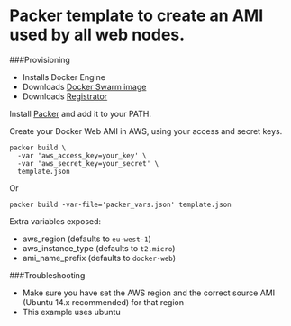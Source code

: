Packer template to create an AMI used by all web nodes.
=============

###Provisioning
* Installs Docker Engine
* Downloads [Docker Swarm image](https://hub.docker.com/_/swarm/)
* Downloads [Registrator](https://hub.docker.com/r/gliderlabs/registrator/)

Install [Packer](https://www.packer.io/) and add it to your PATH.

Create your Docker Web AMI in AWS, using your access and secret keys.

```
packer build \
  -var 'aws_access_key=your_key' \
  -var 'aws_secret_key=your_secret' \
  template.json
```

Or

```
packer build -var-file='packer_vars.json' template.json
```

Extra variables exposed:

* aws_region (defaults to `eu-west-1`)
* aws_instance_type (defaults to `t2.micro`)
* ami_name_prefix (defaults to `docker-web`)

###Troubleshooting

* Make sure you have set the AWS region and the correct source AMI (Ubuntu 14.x recommended) for that region
* This example uses ubuntu